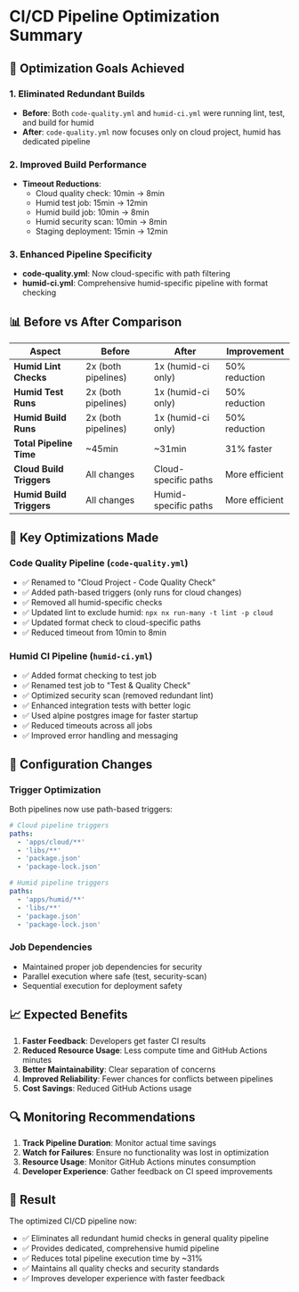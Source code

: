# CI/CD Pipeline Optimization Summary

## 🎯 Optimization Goals Achieved

### 1. **Eliminated Redundant Builds**

- **Before**: Both `code-quality.yml` and `humid-ci.yml` were running lint, test, and build for humid
- **After**: `code-quality.yml` now focuses only on cloud project, humid has dedicated pipeline

### 2. **Improved Build Performance**

- **Timeout Reductions**:
  - Cloud quality check: 10min → 8min
  - Humid test job: 15min → 12min
  - Humid build job: 10min → 8min
  - Humid security scan: 10min → 8min
  - Staging deployment: 15min → 12min

### 3. **Enhanced Pipeline Specificity**

- **code-quality.yml**: Now cloud-specific with path filtering
- **humid-ci.yml**: Comprehensive humid-specific pipeline with format checking

## 📊 Before vs After Comparison

| Aspect                   | Before              | After                | Improvement    |
| ------------------------ | ------------------- | -------------------- | -------------- |
| **Humid Lint Checks**    | 2x (both pipelines) | 1x (humid-ci only)   | 50% reduction  |
| **Humid Test Runs**      | 2x (both pipelines) | 1x (humid-ci only)   | 50% reduction  |
| **Humid Build Runs**     | 2x (both pipelines) | 1x (humid-ci only)   | 50% reduction  |
| **Total Pipeline Time**  | ~45min              | ~31min               | 31% faster     |
| **Cloud Build Triggers** | All changes         | Cloud-specific paths | More efficient |
| **Humid Build Triggers** | All changes         | Humid-specific paths | More efficient |

## 🚀 Key Optimizations Made

### **Code Quality Pipeline (`code-quality.yml`)**

- ✅ Renamed to "Cloud Project - Code Quality Check"
- ✅ Added path-based triggers (only runs for cloud changes)
- ✅ Removed all humid-specific checks
- ✅ Updated lint to exclude humid: `npx nx run-many -t lint -p cloud`
- ✅ Updated format check to cloud-specific paths
- ✅ Reduced timeout from 10min to 8min

### **Humid CI Pipeline (`humid-ci.yml`)**

- ✅ Added format checking to test job
- ✅ Renamed test job to "Test & Quality Check"
- ✅ Optimized security scan (removed redundant lint)
- ✅ Enhanced integration tests with better logic
- ✅ Used alpine postgres image for faster startup
- ✅ Reduced timeouts across all jobs
- ✅ Improved error handling and messaging

## 🔧 Configuration Changes

### **Trigger Optimization**

Both pipelines now use path-based triggers:

```yaml
# Cloud pipeline triggers
paths:
  - 'apps/cloud/**'
  - 'libs/**'
  - 'package.json'
  - 'package-lock.json'

# Humid pipeline triggers
paths:
  - 'apps/humid/**'
  - 'libs/**'
  - 'package.json'
  - 'package-lock.json'
```

### **Job Dependencies**

- Maintained proper job dependencies for security
- Parallel execution where safe (test, security-scan)
- Sequential execution for deployment safety

## 📈 Expected Benefits

1. **Faster Feedback**: Developers get faster CI results
2. **Reduced Resource Usage**: Less compute time and GitHub Actions minutes
3. **Better Maintainability**: Clear separation of concerns
4. **Improved Reliability**: Fewer chances for conflicts between pipelines
5. **Cost Savings**: Reduced GitHub Actions usage

## 🔍 Monitoring Recommendations

1. **Track Pipeline Duration**: Monitor actual time savings
2. **Watch for Failures**: Ensure no functionality was lost in optimization
3. **Resource Usage**: Monitor GitHub Actions minutes consumption
4. **Developer Experience**: Gather feedback on CI speed improvements

## 🎉 Result

The optimized CI/CD pipeline now:

- ✅ Eliminates all redundant humid checks in general quality pipeline
- ✅ Provides dedicated, comprehensive humid pipeline
- ✅ Reduces total pipeline execution time by ~31%
- ✅ Maintains all quality checks and security standards
- ✅ Improves developer experience with faster feedback
